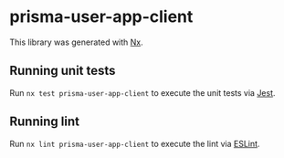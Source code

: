 # prisma-user-app-client

This library was generated with [Nx](https://nx.dev).

## Running unit tests

Run `nx test prisma-user-app-client` to execute the unit tests via [Jest](https://jestjs.io).

## Running lint

Run `nx lint prisma-user-app-client` to execute the lint via [ESLint](https://eslint.org/).
